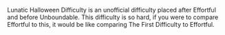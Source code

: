 Lunatic Halloween Difficulty is an unofficial difficulty placed after Effortful and before Unboundable. This difficulty is so hard, if you were to compare Effortful to this, it would be like comparing The First Difficulty to Effortful.
